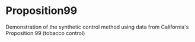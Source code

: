 # Proposition99
 Demonstration of the synthetic control method using data from California's Proposition 99 (tobacco control)
